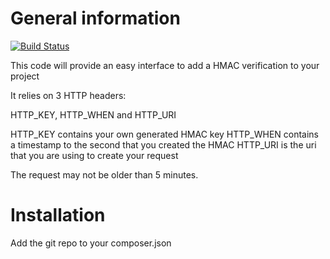 General information
==========

[![Build Status](https://travis-ci.org/Wizkunde/silex-hmac.png)](https://travis-ci.org/Wizkunde/silex-hmac)

This code will provide an easy interface to add a HMAC verification to your project

It relies on 3 HTTP headers:

HTTP_KEY, HTTP_WHEN and HTTP_URI

HTTP_KEY contains your own generated HMAC key
HTTP_WHEN contains a timestamp to the second that you created the HMAC
HTTP_URI is the uri that you are using to create your request

The request may not be older than 5 minutes.

Installation
==========

Add the git repo to your composer.json

